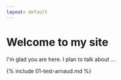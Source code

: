 ```yaml
---
layout: default
---
```


# Welcome to my site

I'm glad you are here. I plan to talk about ...

{% include 01-test-arnaud.md %}
